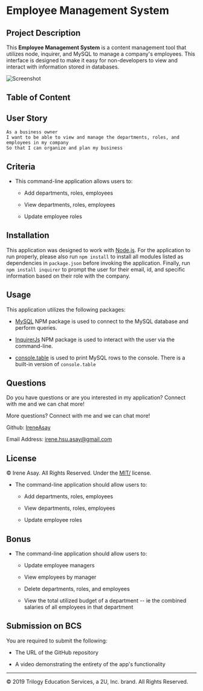 # Employee Management System

## Project Description 
This **Employee Management System** is a content management tool that utilizes node, inquirer, and MySQL to manage a company's employees. This interface is designed to make it easy for non-developers to view and interact with information stored in databases.

![Screenshot](assets/screenshot.png)

## Table of Content



## User Story

```
As a business owner
I want to be able to view and manage the departments, roles, and employees in my company
So that I can organize and plan my business
```

## Criteria

* This command-line application allows users to:

  * Add departments, roles, employees

  * View departments, roles, employees

  * Update employee roles


## Installation

This application was designed to work with [Node.js](https://nodejs.org/en/). For the application to run properly, please also run `npm install` to install all modules listed as dependencies in `package.json` before invoking the application. Finally, run `npm install inquirer` to prompt the user for their email, id, and specific information based on their role with the company. 


## Usage

This application utilizes the following packages:

* [MySQL](https://www.npmjs.com/package/mysql) NPM package is used to connect to the MySQL database and perform queries.

* [InquirerJs](https://www.npmjs.com/package/inquirer/v/0.2.3) NPM package is used to interact with the user via the command-line.

* [console.table](https://www.npmjs.com/package/console.table)  is used to print MySQL rows to the console. There is a built-in version of `console.table`

## Questions

Do you have questions or are you interested in my application? Connect with me and we can chat more!

More questions? Connect with me and we can chat more!

Github: <a href="https://github.com/IreneAsay" target="_blank">IreneAsay</a> 

Email Address: irene.hsu.asay@gmail.com


## License

© Irene Asay. All Rights Reserved. Under the [MIT/](./LICENSE) license.





* The command-line application should allow users to:

  * Add departments, roles, employees

  * View departments, roles, employees

  * Update employee roles

## Bonus

* The command-line application should allow users to:

  * Update employee managers

  * View employees by manager

  * Delete departments, roles, and employees

  * View the total utilized budget of a department -- ie the combined salaries of all employees in that department


## Submission on BCS

You are required to submit the following:

* The URL of the GitHub repository

* A video demonstrating the entirety of the app's functionality 

- - -
© 2019 Trilogy Education Services, a 2U, Inc. brand. All Rights Reserved.
